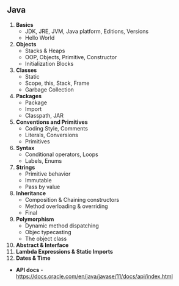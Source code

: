 ## Java
1. **Basics**
    * JDK, JRE, JVM, Java platform, Editions, Versions
    * Hello World
1. **Objects**
    * Stacks & Heaps
    * OOP, Objects, Primitive, Constructor
    * Initialization Blocks
1. **Classes**
    * Static 
    * Scope, this, Stack, Frame
    * Garbage Collection
1. **Packages**
    * Package 
    * Import
    * Classpath, JAR
1. **Conventions and Primitives**
    * Coding Style, Comments
    * Literals, Conversions
    * Primitives
1. **Syntax**
    * Conditional operators, Loops
    * Labels, Enums
1. **Strings**
    * Primitive behavior
    * Immutable
    * Pass by value
1. **Inheritance**
    * Composition & Chaining constructors
    * Method overloading & overriding
    * Final
1. **Polymorphism**
    * Dynamic method dispatching
    * Objec typecasting
    * The object class
1. **Abstract & Interface**
1. **Lambda Expressions & Static Imports**
1. **Dates & Time**


* **API docs** - https://docs.oracle.com/en/java/javase/11/docs/api/index.html